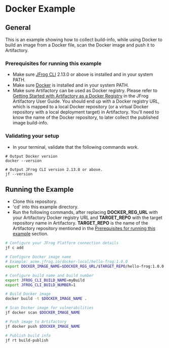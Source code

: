 # Docker Example

## General

This is an example showing how to collect build-info, while using Docker to build an image from a Docker file, scan the Docker image and push it to Artifactory.

### Prerequisites for running this example

- Make sure [JFrog CLI](https://jfrog.com/getcli/) 2.13.0 or above is installed and in your system PATH.
- Make sure [Docker](https://docs.docker.com/get-docker/) is installed and in your system PATH.
- Make sure Artifactory can be used as Docker registry. Please refer to [Getting Started with Artifactory as a Docker Registry](https://www.jfrog.com/confluence/display/JFROG/Getting+Started+with+Artifactory+as+a+Docker+Registry) in the JFrog Artifactory User Guide. You should end up with a Docker registry URL, which is mapped to a local Docker repository (or a virtual Docker repository with a local deployment target) in Artifactory. You'll need to know the name of the Docker repository, to later collect the published image build-info.

### Validating your setup

- In your terminal, validate that the following commands work.

```console
# Output Docker version
docker --version

# Output JFrog CLI version 2.13.0 or above.
jf --version
```

## Running the Example

- Clone this repository.
- 'cd' into this example directory.
- Run the following commands, after replacing **DOCKER_REG_URL** with your Artifactory Docker registry URL and **TARGET_REPO** with the target repository name in Artifactory. **TARGET_REPO** is the name of the Artifactory repository mentioned in the [Prerequisites for running this example](#prerequisites-for-running-this-example) section.

```sh
# Configure your JFrog Platform connection details
jf c add

# Configure Docker image name
# Example: acme.jfrog.io/docker-local/hello-frog:1.0.0
export DOCKER_IMAGE_NAME=$DOCKER_REG_URL/$TARGET_REPO/hello-frog:1.0.0

# Configure build name and build number
export JFROG_CLI_BUILD_NAME=myBuild
export JFROG_CLI_BUILD_NUMBER=1

# Build Docker image
docker build -t $DOCKER_IMAGE_NAME .

# Scan Docker image for vulnerabilities
jf docker scan $DOCKER_IMAGE_NAME

# Push image to Artifactory
jf docker push $DOCKER_IMAGE_NAME

# Publish build info
jf rt build-publish
```

